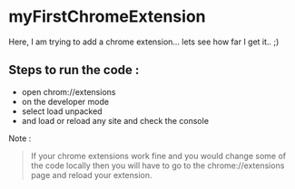 # myFirstChromeExtension
Here, I am trying to add a chrome extension... lets see how far I get it.. ;)

## **Steps to run the code :**
- open chrom://extensions
- on the developer mode
- select load unpacked
- and load or reload any site and check the console 


Note : 

> If your chrome extensions work fine and you would change some of the code locally then you will have to go to the chrome://extensions page and reload your extension.
